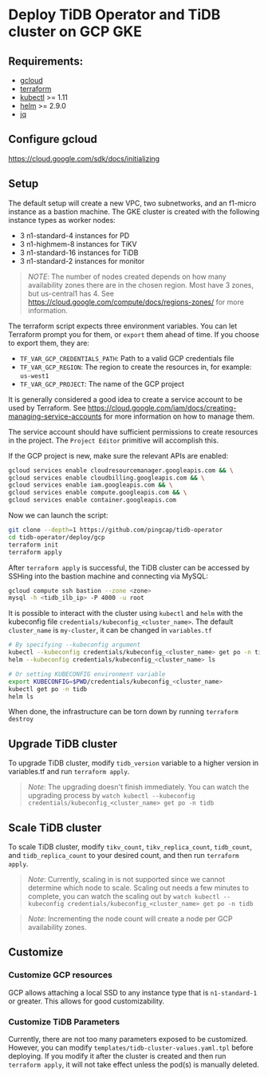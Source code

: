 # Deploy TiDB Operator and TiDB cluster on GCP GKE

## Requirements:
* [gcloud](https://cloud.google.com/sdk/install)
* [terraform](https://www.terraform.io/downloads.html)
* [kubectl](https://kubernetes.io/docs/tasks/tools/install-kubectl/#install-kubectl) >= 1.11
* [helm](https://github.com/helm/helm/blob/master/docs/install.md#installing-the-helm-client) >= 2.9.0
* [jq](https://stedolan.github.io/jq/download/)

## Configure gcloud

https://cloud.google.com/sdk/docs/initializing

## Setup

The default setup will create a new VPC, two subnetworks, and an f1-micro instance as a bastion machine. The GKE cluster is created with the following instance types as worker nodes:

* 3 n1-standard-4 instances for PD
* 3 n1-highmem-8 instances for TiKV
* 3 n1-standard-16 instances for TiDB
* 3 n1-standard-2 instances for monitor

> *NOTE*: The number of nodes created depends on how many availability zones there are in the chosen region. Most have 3 zones, but us-central1 has 4. See https://cloud.google.com/compute/docs/regions-zones/ for more information.

The terraform script expects three environment variables. You can let Terraform prompt you for them, or `export` them ahead of time. If you choose to export them, they are:

* `TF_VAR_GCP_CREDENTIALS_PATH`: Path to a valid GCP credentials file
* `TF_VAR_GCP_REGION`: The region to create the resources in, for example: `us-west1`
* `TF_VAR_GCP_PROJECT`: The name of the GCP project

It is generally considered a good idea to create a service account to be used by Terraform. See https://cloud.google.com/iam/docs/creating-managing-service-accounts for more information on how to manage them.

The service account should have sufficient permissions to create resources in the project. The `Project Editor` primitive will accomplish this.

If the GCP project is new, make sure the relevant APIs are enabled:

```bash
gcloud services enable cloudresourcemanager.googleapis.com && \
gcloud services enable cloudbilling.googleapis.com && \
gcloud services enable iam.googleapis.com && \
gcloud services enable compute.googleapis.com && \
gcloud services enable container.googleapis.com
```

Now we can launch the script:

```bash
git clone --depth=1 https://github.com/pingcap/tidb-operator
cd tidb-operator/deploy/gcp
terraform init
terraform apply
```

After `terraform apply` is successful, the TiDB cluster can be accessed by SSHing into the bastion machine and connecting via MySQL:
```bash
gcloud compute ssh bastion --zone <zone>
mysql -h <tidb_ilb_ip> -P 4000 -u root
```

It is possible to interact with the cluster using `kubectl` and `helm` with the kubeconfig file `credentials/kubeconfig_<cluster_name>`. The default `cluster_name` is `my-cluster`, it can be changed in `variables.tf`
```bash
# By specifying --kubeconfig argument
kubectl --kubeconfig credentials/kubeconfig_<cluster_name> get po -n tidb
helm --kubeconfig credentials/kubeconfig_<cluster_name> ls

# Or setting KUBECONFIG environment variable
export KUBECONFIG=$PWD/credentials/kubeconfig_<cluster_name>
kubectl get po -n tidb
helm ls
```

When done, the infrastructure can be torn down by running `terraform destroy`


## Upgrade TiDB cluster

To upgrade TiDB cluster, modify `tidb_version` variable to a higher version in variables.tf and run `terraform apply`.

> *Note*: The upgrading doesn't finish immediately. You can watch the upgrading process by `watch kubectl --kubeconfig credentials/kubeconfig_<cluster_name> get po -n tidb`

## Scale TiDB cluster

To scale TiDB cluster, modify `tikv_count`, `tikv_replica_count`, `tidb_count`, and `tidb_replica_count` to your desired count, and then run `terraform apply`.

> *Note*: Currently, scaling in is not supported since we cannot determine which node to scale. Scaling out needs a few minutes to complete, you can watch the scaling out by `watch kubectl --kubeconfig credentials/kubeconfig_<cluster_name> get po -n tidb`

> *Note*: Incrementing the node count will create a node per GCP availability zones.

## Customize

### Customize GCP resources

GCP allows attaching a local SSD to any instance type that is `n1-standard-1` or greater. This allows for good customizability.

### Customize TiDB Parameters

Currently, there are not too many parameters exposed to be customized. However, you can modify `templates/tidb-cluster-values.yaml.tpl` before deploying. If you modify it after the cluster is created and then run `terraform apply`, it will not take effect unless the pod(s) is manually deleted.